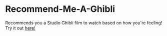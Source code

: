 # Recommend-Me-A-Ghibli
Recommends you a Studio Ghibli film to watch based on how you're feeling! Try it out [here!](https://rec-me-a-ghibli.herokuapp.com)
